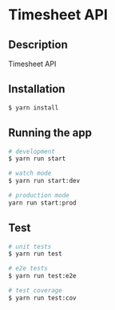 # Timesheet API

## Description

Timesheet API

## Installation

```bash
$ yarn install
```

## Running the app

```bash
# development
$ yarn run start

# watch mode
$ yarn run start:dev

# production mode
yarn run start:prod
```

## Test

```bash
# unit tests
$ yarn run test

# e2e tests
$ yarn run test:e2e

# test coverage
$ yarn run test:cov
```

